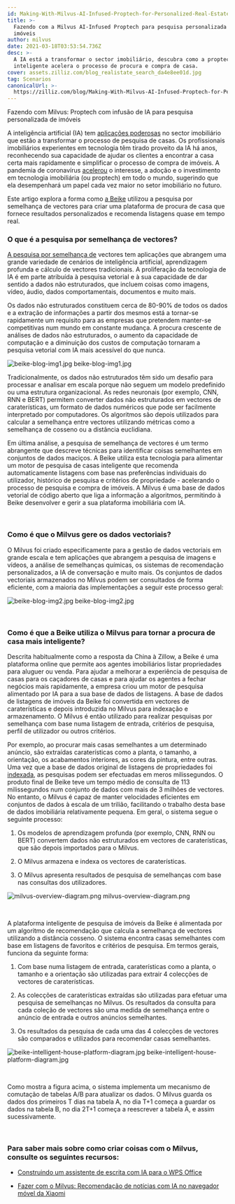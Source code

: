 ```yaml
---
id: Making-With-Milvus-AI-Infused-Proptech-for-Personalized-Real-Estate-Search.md
title: >-
  Fazendo com a Milvus AI-Infused Proptech para pesquisa personalizada de
  imóveis
author: milvus
date: 2021-03-18T03:53:54.736Z
desc: >-
  A IA está a transformar o sector imobiliário, descubra como a proptech
  inteligente acelera o processo de procura e compra de casa.
cover: assets.zilliz.com/blog_realistate_search_da4e8ee01d.jpg
tag: Scenarios
canonicalUrl: >-
  https://zilliz.com/blog/Making-With-Milvus-AI-Infused-Proptech-for-Personalized-Real-Estate-Search
---
```

<custom-h1>Fazendo com Milvus: Proptech com infusão de IA para pesquisa personalizada de imóveis</custom-h1><p>A inteligência artificial (IA) tem <a href="https://medium.com/unstructured-data-service/the-easiest-way-to-search-among-1-billion-image-vectors-d6faf72e361f#d62b">aplicações poderosas</a> no sector imobiliário que estão a transformar o processo de pesquisa de casas. Os profissionais imobiliários experientes em tecnologia têm tirado proveito da IA há anos, reconhecendo sua capacidade de ajudar os clientes a encontrar a casa certa mais rapidamente e simplificar o processo de compra de imóveis. A pandemia de coronavírus <a href="https://www.pwc.com/ca/en/industries/real-estate/emerging-trends-in-real-estate-2021/shifting-landscape-proptech.html">acelerou</a> o interesse, a adoção e o investimento em tecnologia imobiliária (ou proptech) em todo o mundo, sugerindo que ela desempenhará um papel cada vez maior no setor imobiliário no futuro.</p>
<p>Este artigo explora a forma como <a href="https://bj.ke.com/">a Beike</a> utilizou a pesquisa por semelhança de vectores para criar uma plataforma de procura de casa que fornece resultados personalizados e recomenda listagens quase em tempo real.</p>
<h3 id="What-is-vector-similarity-search" class="common-anchor-header">O que é a pesquisa por semelhança de vectores?</h3><p><a href="https://medium.com/unstructured-data-service/vector-similarity-search-hides-in-plain-view-654f8152f8ab">A pesquisa por semelhança de</a> vectores tem aplicações que abrangem uma grande variedade de cenários de inteligência artificial, aprendizagem profunda e cálculo de vectores tradicionais. A proliferação da tecnologia de IA é em parte atribuída à pesquisa vetorial e à sua capacidade de dar sentido a dados não estruturados, que incluem coisas como imagens, vídeo, áudio, dados comportamentais, documentos e muito mais.</p>
<p>Os dados não estruturados constituem cerca de 80-90% de todos os dados e a extração de informações a partir dos mesmos está a tornar-se rapidamente um requisito para as empresas que pretendem manter-se competitivas num mundo em constante mudança. A procura crescente de análises de dados não estruturados, o aumento da capacidade de computação e a diminuição dos custos de computação tornaram a pesquisa vetorial com IA mais acessível do que nunca.</p>
<p>
  
   <span class="img-wrapper"> <img translate="no" src="https://assets.zilliz.com/beike_blog_img1_2dc95cac08.jpg" alt="beike-blog-img1.jpg" class="doc-image" id="beike-blog-img1.jpg" />
   </span> <span class="img-wrapper"> <span>beike-blog-img1.jpg</span> </span></p>
<p>Tradicionalmente, os dados não estruturados têm sido um desafio para processar e analisar em escala porque não seguem um modelo predefinido ou uma estrutura organizacional. As redes neuronais (por exemplo, CNN, RNN e BERT) permitem converter dados não estruturados em vectores de caraterísticas, um formato de dados numéricos que pode ser facilmente interpretado por computadores. Os algoritmos são depois utilizados para calcular a semelhança entre vectores utilizando métricas como a semelhança de cosseno ou a distância euclidiana.</p>
<p>Em última análise, a pesquisa de semelhança de vectores é um termo abrangente que descreve técnicas para identificar coisas semelhantes em conjuntos de dados maciços. A Beike utiliza esta tecnologia para alimentar um motor de pesquisa de casas inteligente que recomenda automaticamente listagens com base nas preferências individuais do utilizador, histórico de pesquisa e critérios de propriedade - acelerando o processo de pesquisa e compra de imóveis. A Milvus é uma base de dados vetorial de código aberto que liga a informação a algoritmos, permitindo à Beike desenvolver e gerir a sua plataforma imobiliária com IA.</p>
<p><br/></p>
<h3 id="How-does-Milvus-manage-vector-data" class="common-anchor-header">Como é que o Milvus gere os dados vectoriais?</h3><p>O Milvus foi criado especificamente para a gestão de dados vectoriais em grande escala e tem aplicações que abrangem a pesquisa de imagens e vídeos, a análise de semelhanças químicas, os sistemas de recomendação personalizados, a IA de conversação e muito mais. Os conjuntos de dados vectoriais armazenados no Milvus podem ser consultados de forma eficiente, com a maioria das implementações a seguir este processo geral:</p>
<p>
  
   <span class="img-wrapper"> <img translate="no" src="https://assets.zilliz.com/beike_blog_img2_d5abb58f95.jpg" alt="beike-blog-img2.jpg" class="doc-image" id="beike-blog-img2.jpg" />
   </span> <span class="img-wrapper"> <span>beike-blog-img2.jpg</span> </span></p>
<p><br/></p>
<h3 id="How-does-Beike-use-Milvus-to-make-house-hunting-smarter" class="common-anchor-header">Como é que a Beike utiliza o Milvus para tornar a procura de casa mais inteligente?</h3><p>Descrita habitualmente como a resposta da China à Zillow, a Beike é uma plataforma online que permite aos agentes imobiliários listar propriedades para aluguer ou venda. Para ajudar a melhorar a experiência de pesquisa de casas para os caçadores de casas e para ajudar os agentes a fechar negócios mais rapidamente, a empresa criou um motor de pesquisa alimentado por IA para a sua base de dados de listagens. A base de dados de listagens de imóveis da Beike foi convertida em vectores de caraterísticas e depois introduzida no Milvus para indexação e armazenamento. O Milvus é então utilizado para realizar pesquisas por semelhança com base numa listagem de entrada, critérios de pesquisa, perfil de utilizador ou outros critérios.</p>
<p>Por exemplo, ao procurar mais casas semelhantes a um determinado anúncio, são extraídas caraterísticas como a planta, o tamanho, a orientação, os acabamentos interiores, as cores da pintura, entre outras. Uma vez que a base de dados original de listagens de propriedades foi <a href="https://medium.com/unstructured-data-service/how-to-choose-an-index-in-milvus-4f3d15259212">indexada</a>, as pesquisas podem ser efectuadas em meros milissegundos. O produto final de Beike teve um tempo médio de consulta de 113 milissegundos num conjunto de dados com mais de 3 milhões de vectores. No entanto, o Milvus é capaz de manter velocidades eficientes em conjuntos de dados à escala de um trilião, facilitando o trabalho desta base de dados imobiliária relativamente pequena. Em geral, o sistema segue o seguinte processo:</p>
<ol>
<li><p>Os modelos de aprendizagem profunda (por exemplo, CNN, RNN ou BERT) convertem dados não estruturados em vectores de caraterísticas, que são depois importados para o Milvus.</p></li>
<li><p>O Milvus armazena e indexa os vectores de caraterísticas.</p></li>
<li><p>O Milvus apresenta resultados de pesquisa de semelhanças com base nas consultas dos utilizadores.</p></li>
</ol>
<p>
  
   <span class="img-wrapper"> <img translate="no" src="https://assets.zilliz.com/milvus_overview_diagram_d17cda0e47.png" alt="milvus-overview-diagram.png" class="doc-image" id="milvus-overview-diagram.png" />
   </span> <span class="img-wrapper"> <span>milvus-overview-diagram.png</span> </span></p>
<p><br/></p>
<p>A plataforma inteligente de pesquisa de imóveis da Beike é alimentada por um algoritmo de recomendação que calcula a semelhança de vectores utilizando a distância cosseno. O sistema encontra casas semelhantes com base em listagens de favoritos e critérios de pesquisa. Em termos gerais, funciona da seguinte forma:</p>
<ol>
<li><p>Com base numa listagem de entrada, caraterísticas como a planta, o tamanho e a orientação são utilizadas para extrair 4 colecções de vectores de caraterísticas.</p></li>
<li><p>As colecções de caraterísticas extraídas são utilizadas para efetuar uma pesquisa de semelhanças no Milvus. Os resultados da consulta para cada coleção de vectores são uma medida de semelhança entre o anúncio de entrada e outros anúncios semelhantes.</p></li>
<li><p>Os resultados da pesquisa de cada uma das 4 colecções de vectores são comparados e utilizados para recomendar casas semelhantes.</p></li>
</ol>
<p>
  
   <span class="img-wrapper"> <img translate="no" src="https://assets.zilliz.com/beike_intelligent_house_platform_diagram_6e278da118.jpg" alt="beike-intelligent-house-platform-diagram.jpg" class="doc-image" id="beike-intelligent-house-platform-diagram.jpg" />
   </span> <span class="img-wrapper"> <span>beike-intelligent-house-platform-diagram.jpg</span> </span></p>
<p><br/></p>
<p>Como mostra a figura acima, o sistema implementa um mecanismo de comutação de tabelas A/B para atualizar os dados. O Milvus guarda os dados dos primeiros T dias na tabela A, no dia T+1 começa a guardar os dados na tabela B, no dia 2T+1 começa a reescrever a tabela A, e assim sucessivamente.</p>
<p><br/></p>
<h3 id="To-learn-more-about-making-things-with-Milvus-check-out-the-following-resources" class="common-anchor-header">Para saber mais sobre como criar coisas com o Milvus, consulte os seguintes recursos:</h3><ul>
<li><p><a href="https://zilliz.com/blog/Building-an-AI-Powered-Writing-Assistant-with-WPS-Office">Construindo um assistente de escrita com IA para o WPS Office</a></p></li>
<li><p><a href="https://zilliz.com/blog/Making-with-Milvus-AI-Powered-News-Recommendation-Inside-Xiaomi-Mobile-Browser">Fazer com o Milvus: Recomendação de notícias com IA no navegador móvel da Xiaomi</a></p></li>
</ul>
